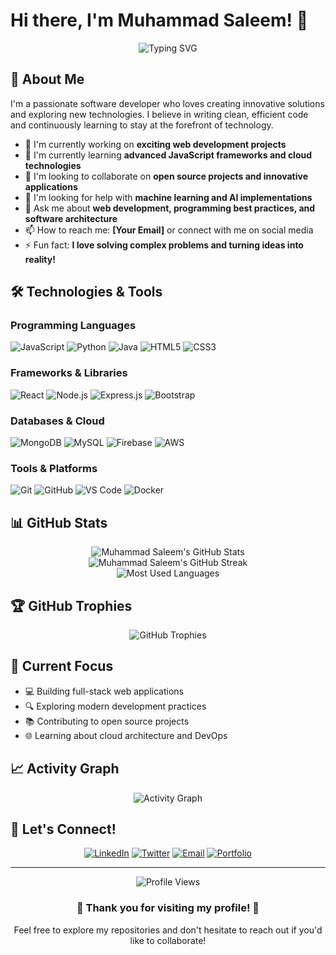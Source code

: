 # Hi there, I'm Muhammad Saleem! 👋

<div align="center">
  <img src="https://readme-typing-svg.herokuapp.com?font=Fira+Code&pause=1000&color=2E9EF7&center=true&vCenter=true&width=435&lines=Welcome+to+my+GitHub+Profile!;Software+Developer;Problem+Solver;Always+Learning" alt="Typing SVG" />
</div>

## 🚀 About Me

I'm a passionate software developer who loves creating innovative solutions and exploring new technologies. I believe in writing clean, efficient code and continuously learning to stay at the forefront of technology.

- 🔭 I'm currently working on **exciting web development projects**
- 🌱 I'm currently learning **advanced JavaScript frameworks and cloud technologies**
- 👯 I'm looking to collaborate on **open source projects and innovative applications**
- 🤔 I'm looking for help with **machine learning and AI implementations**
- 💬 Ask me about **web development, programming best practices, and software architecture**
- 📫 How to reach me: **[Your Email]** or connect with me on social media
- ⚡ Fun fact: **I love solving complex problems and turning ideas into reality!**

## 🛠️ Technologies & Tools

### Programming Languages
![JavaScript](https://img.shields.io/badge/-JavaScript-F7DF1E?style=flat-square&logo=JavaScript&logoColor=black)
![Python](https://img.shields.io/badge/-Python-3776AB?style=flat-square&logo=Python&logoColor=white)
![Java](https://img.shields.io/badge/-Java-007396?style=flat-square&logo=Java&logoColor=white)
![HTML5](https://img.shields.io/badge/-HTML5-E34F26?style=flat-square&logo=HTML5&logoColor=white)
![CSS3](https://img.shields.io/badge/-CSS3-1572B6?style=flat-square&logo=CSS3&logoColor=white)

### Frameworks & Libraries
![React](https://img.shields.io/badge/-React-61DAFB?style=flat-square&logo=React&logoColor=black)
![Node.js](https://img.shields.io/badge/-Node.js-339933?style=flat-square&logo=Node.js&logoColor=white)
![Express.js](https://img.shields.io/badge/-Express.js-000000?style=flat-square&logo=Express&logoColor=white)
![Bootstrap](https://img.shields.io/badge/-Bootstrap-7952B3?style=flat-square&logo=Bootstrap&logoColor=white)

### Databases & Cloud
![MongoDB](https://img.shields.io/badge/-MongoDB-47A248?style=flat-square&logo=MongoDB&logoColor=white)
![MySQL](https://img.shields.io/badge/-MySQL-4479A1?style=flat-square&logo=MySQL&logoColor=white)
![Firebase](https://img.shields.io/badge/-Firebase-FFCA28?style=flat-square&logo=Firebase&logoColor=black)
![AWS](https://img.shields.io/badge/-AWS-232F3E?style=flat-square&logo=Amazon-AWS&logoColor=white)

### Tools & Platforms
![Git](https://img.shields.io/badge/-Git-F05032?style=flat-square&logo=Git&logoColor=white)
![GitHub](https://img.shields.io/badge/-GitHub-181717?style=flat-square&logo=GitHub&logoColor=white)
![VS Code](https://img.shields.io/badge/-VS_Code-007ACC?style=flat-square&logo=Visual-Studio-Code&logoColor=white)
![Docker](https://img.shields.io/badge/-Docker-2496ED?style=flat-square&logo=Docker&logoColor=white)

## 📊 GitHub Stats

<div align="center">
  <img src="https://github-readme-stats.vercel.app/api?username=Muhammad-Saleem91&show_icons=true&theme=radical&hide_border=true&count_private=true" alt="Muhammad Saleem's GitHub Stats" />
</div>

<div align="center">
  <img src="https://github-readme-streak-stats.herokuapp.com/?user=Muhammad-Saleem91&theme=radical&hide_border=true" alt="Muhammad Saleem's GitHub Streak" />
</div>

<div align="center">
  <img src="https://github-readme-stats.vercel.app/api/top-langs/?username=Muhammad-Saleem91&theme=radical&hide_border=true&layout=compact" alt="Most Used Languages" />
</div>

## 🏆 GitHub Trophies

<div align="center">
  <img src="https://github-profile-trophy.vercel.app/?username=Muhammad-Saleem91&theme=radical&no-frame=true&row=1&column=7" alt="GitHub Trophies" />
</div>

## 🎯 Current Focus

- 💻 Building full-stack web applications
- 🔍 Exploring modern development practices
- 📚 Contributing to open source projects
- 🌐 Learning about cloud architecture and DevOps

## 📈 Activity Graph

<div align="center">
  <img src="https://github-readme-activity-graph.vercel.app/graph?username=Muhammad-Saleem91&theme=react-dark&hide_border=true" alt="Activity Graph" />
</div>

## 🤝 Let's Connect!

<div align="center">
  
[![LinkedIn](https://img.shields.io/badge/-LinkedIn-0077B5?style=for-the-badge&logo=LinkedIn&logoColor=white)](https://www.linkedin.com/in/muhammad-saleem91)
[![Twitter](https://img.shields.io/badge/-Twitter-1DA1F2?style=for-the-badge&logo=Twitter&logoColor=white)](https://twitter.com/muhammad_saleem91)
[![Email](https://img.shields.io/badge/-Email-D14836?style=for-the-badge&logo=Gmail&logoColor=white)](mailto:your-email@example.com)
[![Portfolio](https://img.shields.io/badge/-Portfolio-000000?style=for-the-badge&logo=About.me&logoColor=white)](https://your-portfolio-url.com)

</div>

---

<div align="center">
  <img src="https://komarev.com/ghpvc/?username=Muhammad-Saleem91&color=blueviolet&style=flat-square&label=Profile+Views" alt="Profile Views" />
</div>

<div align="center">
  <h3>💙 Thank you for visiting my profile! 💙</h3>
  <p>Feel free to explore my repositories and don't hesitate to reach out if you'd like to collaborate!</p>
</div>
